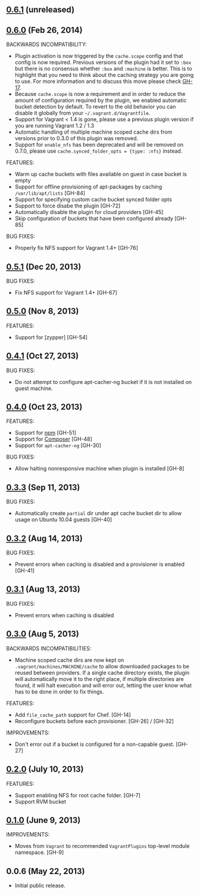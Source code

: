 ## [0.6.1](https://github.com/fgrehm/vagrant-cachier/compare/v0.6.0...master) (unreleased)


## [0.6.0](https://github.com/fgrehm/vagrant-cachier/compare/v0.5.1...v0.6.0) (Feb 26, 2014)

BACKWARDS INCOMPATIBILITY:

  - Plugin activation is now triggered by the `cache.scope` config and that config
    is now required. Previous versions of the plugin had it set to `:box` but
    there is no consensus whether `:box` and `:machine` is better. This is to
    highlight that you need to think about the caching strategy you are going
    to use. For more information and to discuss this move please check [GH-17](https://github.com/fgrehm/vagrant-cachier/issues/17).
  - Because `cache.scope` is now a requirement and in order to reduce the amount of
    configuration required by the plugin, we enabled automatic bucket detection by
    default. To revert to the old behavior you can disable it globally from your
    `~/.vagrant.d/Vagrantfile`.
  - Support for Vagrant < 1.4 is gone, please use a previous plugin version if
    you are running Vagrant 1.2 / 1.3
  - Automatic handling of multiple machine scoped cache dirs from versions
    prior to 0.3.0 of this plugin was removed.
  - Support for `enable_nfs` has been deprecated and will be removed on 0.7.0,
    please use `cache.synced_folder_opts = {type: :nfs}` instead.

FEATURES:

  - Warm up cache buckets with files available on guest in case bucket is empty
  - Support for offline provisioning of apt-packages by caching `/var/lib/apt/lists` [GH-84]
  - Support for specifying custom cache bucket synced folder opts
  - Support to force disabe the plugin [GH-72]
  - Automatically disable the plugin for cloud providers [GH-45]
  - Skip configuration of buckets that have been configured already [GH-85]

BUG FIXES:

  - Properly fix NFS support for Vagrant 1.4+ [GH-76]

## [0.5.1](https://github.com/fgrehm/vagrant-cachier/compare/v0.5.0...v0.5.1) (Dec 20, 2013)

BUG FIXES:

  - Fix NFS support for Vagrant 1.4+ [GH-67]

## [0.5.0](https://github.com/fgrehm/vagrant-cachier/compare/v0.4.1...v0.5.0) (Nov 8, 2013)

FEATURES:

  - Support for [zypper] [GH-54]

## [0.4.1](https://github.com/fgrehm/vagrant-cachier/compare/v0.4.0...v0.4.1) (Oct 27, 2013)

BUG FIXES:

  - Do not attempt to configure apt-cacher-ng bucket if it is not installed on guest
    machine.

## [0.4.0](https://github.com/fgrehm/vagrant-cachier/compare/v0.3.3...v0.4.0) (Oct 23, 2013)

FEATURES:

  - Support for [npm](https://npmjs.org/) [GH-51]
  - Support for [Composer](http://getcomposer.org/) [GH-48]
  - Support for `apt-cacher-ng` [GH-30]

BUG FIXES:

  - Allow halting nonresponsive machine when plugin is installed [GH-8]

## [0.3.3](https://github.com/fgrehm/vagrant-cachier/compare/v0.3.2...v0.3.3) (Sep 11, 2013)

BUG FIXES:

  - Automatically create `partial` dir under apt cache bucket dir to allow usage
    on Ubuntu 10.04 guests [GH-40]

## [0.3.2](https://github.com/fgrehm/vagrant-cachier/compare/v0.3.1...v0.3.2) (Aug 14, 2013)

BUG FIXES:

  - Prevent errors when caching is disabled and a provisioner is enabled [GH-41]

## [0.3.1](https://github.com/fgrehm/vagrant-cachier/compare/v0.3.0...v0.3.1) (Aug 13, 2013)

BUG FIXES:

  - Prevent errors when caching is disabled

## [0.3.0](https://github.com/fgrehm/vagrant-cachier/compare/v0.2.0...v0.3.0) (Aug 5, 2013)

BACKWARDS INCOMPATIBILITIES:

  - Machine scoped cache dirs are now kept on `.vagrant/machines/MACHINE/cache`
    to allow downloaded packages to be reused between providers. If a single cache
    directory exists, the plugin will automatically move it to the right place,
    if multiple directories are found, it will halt execution and will error out,
    letting the user know what has to be done in order to fix things.

FEATURES:

  - Add `file_cache_path` support for Chef. [GH-14]
  - Reconfigure buckets before each provisioner. [GH-26] / [GH-32]

IMPROVEMENTS:

  - Don't error out if a bucket is configured for a non-capable guest. [GH-27]

## [0.2.0](https://github.com/fgrehm/vagrant-cachier/compare/v0.1.0...v0.2.0) (July 10, 2013)

FEATURES:

  - Support enabling NFS for root cache folder. [GH-7]
  - Support RVM bucket

## [0.1.0](https://github.com/fgrehm/vagrant-cachier/compare/v0.0.6...v0.1.0) (June 9, 2013)

IMPROVEMENTS:

  - Moves from `Vagrant` to recommended `VagrantPlugins` top-level
    module namespace. [GH-9]

## 0.0.6 (May 22, 2013)

  - Initial public release.

